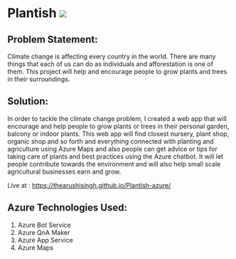 # Plantish ![](https://github.com/TheArushiSingh/Plantish-azure/blob/main/images/LOGO.jpg)
## Problem Statement: 
Climate change is affecting every country in the world. There are many things that
each of us can do as individuals and afforestation is one of them. This project will help and encourage people to grow plants and trees in their surroundings. 
## Solution:
In order to tackle the climate change problem, I created a web app that will encourage and help people to grow plants or trees in their personal garden, balcony or indoor plants. This web app will find closest nursery, plant shop, organic shop and so forth and everything connected with planting and agriculture using Azure Maps and also people can get advice or tips for taking care of plants and best practices using the Azure chatbot. It will let people contribute towards the environment and will also help small scale agricultural businesses earn and grow. 

Live at : https://thearushisingh.github.io/Plantish-azure/

## Azure Technologies Used:
1. Azure Bot Service
2. Azure QnA Maker
3. Azure App Service
4. Azure Maps
